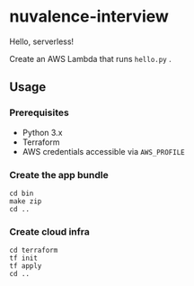 # nuvalence-interview

Hello, serverless!

Create an AWS Lambda that runs `hello.py` .

## Usage

### Prerequisites

  - Python 3.x
  - Terraform
  - AWS credentials accessible via `AWS_PROFILE`
  
### Create the app bundle

```
cd bin
make zip
cd ..
```

### Create cloud infra

```
cd terraform
tf init
tf apply
cd ..
```


